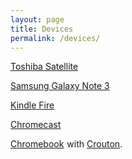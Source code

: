 ```yaml
---
layout: page
title: Devices
permalink: /devices/
---
```

<a target="_blank" href="http://www.amazon.com/s/ref=as_li_ss_tl?_encoding=UTF8&camp=1789&creative=390957&field-keywords=Toshiba%20Satellite&linkCode=ur2&tag=kriskrausecom&url=search-alias%3Daps&linkId=ISIPNLXDORMM6NGP" target="_blank">Toshiba Satellite</a><img src="https://ir-na.amazon-adsystem.com/e/ir?t=kriskrausecom&l=ur2&o=1" width="1" height="1" border="0" alt="" style="border:none !important; margin:0px !important;" />

<a rel="nofollow" href="http://www.amazon.com/gp/product/B00F2SKPIM/ref=as_li_tl?ie=UTF8&camp=1789&creative=390957&creativeASIN=B00F2SKPIM&linkCode=as2&tag=kriskrausecom&linkId=5TOHK535JR3KTV2D" target="_blank">Samsung Galaxy Note 3</a><img src="http://ir-na.amazon-adsystem.com/e/ir?t=kriskrausecom&l=as2&o=1&a=B00F2SKPIM" width="1" height="1" border="0" alt="" style="border:none !important; margin:0px !important;" />

<a rel="nofollow" href="http://www.amazon.com/gp/product/B00TSUGXKE/ref=as_li_tl?ie=UTF8&camp=1789&creative=390957&creativeASIN=B00TSUGXKE&linkCode=as2&tag=kriskrausecom&linkId=Q6TYILD2O2TO2MQ7" target="_blank">Kindle Fire</a><img src="http://ir-na.amazon-adsystem.com/e/ir?t=kriskrausecom&l=as2&o=1&a=B00TSUGXKE" width="1" height="1" border="0" alt="" style="border:none !important; margin:0px !important;" />

<a href="https://www.google.com/intl/en_us/chromecast/tv/" target="_blank">Chromecast</a>

<a target="_blank" href="http://www.amazon.com/s/ref=as_li_ss_tl?_encoding=UTF8&camp=1789&creative=390957&field-keywords=chromebook&linkCode=ur2&rh=n%3A172282%2Ck%3Achromebook&tag=kriskrausecom&url=search-alias%3Delectronics&linkId=2HESF6E3WLCRWWVC">Chromebook</a><img src="https://ir-na.amazon-adsystem.com/e/ir?t=kriskrausecom&l=ur2&o=1" width="1" height="1" border="0" alt="" style="border:none !important; margin:0px !important;" /> with <a href="https://github.com/dnschneid/crouton" target="_blank">Crouton</a>.
